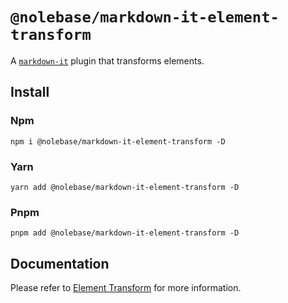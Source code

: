 # `@nolebase/markdown-it-element-transform`

A [`markdown-it`](https://github.com/markdown-it/markdown-it) plugin that transforms elements.

## Install

### Npm

```shell
npm i @nolebase/markdown-it-element-transform -D
```

### Yarn

```shell
yarn add @nolebase/markdown-it-element-transform -D
```

### Pnpm

```shell
pnpm add @nolebase/markdown-it-element-transform -D
```

## Documentation

Please refer to [Element Transform](https://nolebase-integrations.ayaka.io/pages/en/integrations/markdown-it-element-transform/) for more information.
